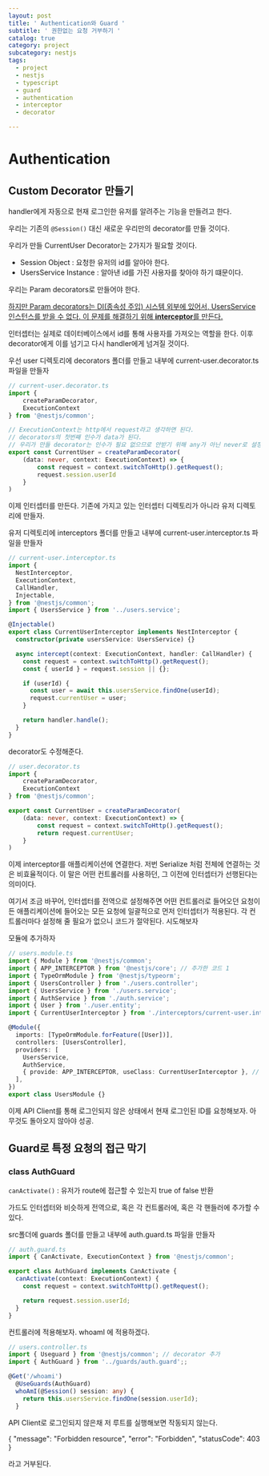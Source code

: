 ```yaml
---
layout: post
title: ' Authentication와 Guard '
subtitle: ' 권한없는 요청 거부하기 '
catalog: true
category: project
subcategory: nestjs
tags:
  - project
  - nestjs
  - typescript
  - guard
  - authentication
  - interceptor
  - decorator

---
```


# Authentication

## Custom Decorator 만들기

handler에게 자동으로 현재 로그인한 유저를 알려주는 기능을 만들려고 한다.

우리는 기존의 `@Session()` 대신 새로운 우리만의 decorator를 만들 것이다.

우리가 만들 CurrentUser Decorator는 2가지가 필요할 것이다.

- Session Object : 요청한 유저의 id를 알아야 한다.
- UsersService Instance : 알아낸 id를 가진 사용자를 찾아야 하기 떄문이다.

우리는 Param decorators로 만들어야 한다. 

<u>하지만 Param decorators는 DI(종속성 주입) 시스템 외부에 있어서, UsersService 인스턴스를 받을 수 없다. 이 문제를 해결하기 위해 **interceptor**를 만든다.</u>

인터셉터는 실제로 데이터베이스에서 id를 통해 사용자를 가져오는 역할을 한다. 이후 decorator에게 이를 넘기고 다시 handler에게 넘겨질 것이다.

우선 user 디렉토리에 decorators 폴더를 만들고 내부에 current-user.decorator.ts 파일을 만들자

```typescript
// current-user.decorator.ts
import {
    createParamDecorator,
    ExecutionContext
} from '@nestjs/common';

// ExecutionContext는 http에서 request라고 생각하면 된다.
// decorators의 첫번째 인수가 data가 된다.
// 우리가 만들 decorator는 인수가 필요 없으므로 안받기 위해 any가 아닌 never로 설정
export const CurrentUser = createParamDecorator(
    (data: never, context: ExecutionContext) => { 
        const request = context.switchToHttp().getRequest();
        request.session.userId
    }
)
```

이제 인터셉터를 만든다. 기존에 가지고 있는 인터셉터 디렉토리가 아니라 유저 디렉토리에 만들자.

유저 디렉토리에 interceptors 폴더를 만들고 내부에 current-user.interceptor.ts 파일을 만들자

```typescript
// current-user.interceptor.ts
import {
  NestInterceptor,
  ExecutionContext,
  CallHandler,
  Injectable,
} from '@nestjs/common';
import { UsersService } from '../users.service';

@Injectable()
export class CurrentUserInterceptor implements NestInterceptor {
  constructor(private usersService: UsersService) {}

  async intercept(context: ExecutionContext, handler: CallHandler) {
    const request = context.switchToHttp().getRequest();
    const { userId } = request.session || {};

    if (userId) {
      const user = await this.usersService.findOne(userId);
      request.currentUser = user;
    }

    return handler.handle();
  }
}

```

decorator도 수정해준다.

```typescript
// user.decorator.ts
import {
    createParamDecorator,
    ExecutionContext
} from '@nestjs/common';

export const CurrentUser = createParamDecorator(
    (data: never, context: ExecutionContext) => { 
        const request = context.switchToHttp().getRequest();
        return request.currentUser;
    }
)
```

이제 interceptor를 애플리케이션에 연결한다. 저번 Serialize 처럼 전체에 연결하는 것은 비효율적이다. 이 말은 어떤 컨트롤러를 사용하던, 그 이전에 인터셉터가 선행된다는 의미이다. 

여기서 조금 바꾸어, 인터셉터를 전역으로 설정해주면 어떤 컨트롤러로 들어오던 요청이든 애플리케이션에 들어오는 모든 요청에 일괄적으로 먼저 인터셉터가 적용된다. 각 컨트롤러마다 설정해 줄 필요가 없으니 코드가 절약된다. 시도해보자

모듈에 추가하자

```typescript
// users.module.ts
import { Module } from '@nestjs/common';
import { APP_INTERCEPTOR } from '@nestjs/core'; // 추가한 코드 1
import { TypeOrmModule } from '@nestjs/typeorm';
import { UsersController } from './users.controller';
import { UsersService } from './users.service';
import { AuthService } from './auth.service';
import { User } from './user.entity';
import { CurrentUserInterceptor } from './interceptors/current-user.interceptor';

@Module({
  imports: [TypeOrmModule.forFeature([User])],
  controllers: [UsersController],
  providers: [
    UsersService,
    AuthService,
    { provide: APP_INTERCEPTOR, useClass: CurrentUserInterceptor }, // 추가한 코드 2
  ],
})
export class UsersModule {}
```

이제 API Client를 통해 로그인되지 않은 상태에서 현재 로그인된 ID를 요청해보자. 아무것도 돌아오지 않아야 성공.

## Guard로 특정 요청의 접근 막기

### class AuthGuard

`canActivate()` : 유저가 route에 접근할 수 있는지 true of false 반환

가드도 인터셉터와 비슷하게 전역으로, 혹은 각 컨트롤러에, 혹은 각 핸들러에 추가할 수 있다.

src폴더에 guards 폴더를 만들고 내부에 auth.guard.ts 파일을 만들자

```typescript
// auth.guard.ts
import { CanActivate, ExecutionContext } from '@nestjs/common';

export class AuthGuard implements CanActivate {
  canActivate(context: ExecutionContext) {
    const request = context.switchToHttp().getRequest();

    return request.session.userId;
  }
}

```

컨트롤러에 적용해보자. whoamI 에 적용하겠다.

```typescript
// users.controller.ts
import { Useguard } from '@nestjs/common'; // decorator 추가
import { AuthGuard } from '../guards/auth.guard';;

@Get('/whoami')
  @UseGuards(AuthGuard)
  whoAmI(@Session() session: any) {
    return this.usersService.findOne(session.userId);
  }
```

API Client로 로그인되지 않은채 저 루트를 실행해보면 작동되지 않는다.

{  "message": "Forbidden resource",  "error": "Forbidden",  "statusCode": 403 }

라고 거부된다.

